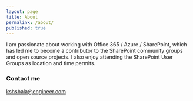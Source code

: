 ```yaml
---
layout: page
title: About
permalink: /about/
published: true
---
```


I am passionate about working with Office 365 / Azure / SharePoint, which has led me to become a contributor to the SharePoint community groups and open source projects. I also enjoy attending the SharePoint User Groups as location and time permits.

### Contact me

[kshsbala@engineer.com](mailto:kshsbala@engineer.com)
